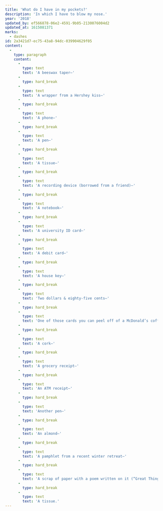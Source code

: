 ```yaml
---
title: 'What do I have in my pockets?'
description: 'In which I have to blow my nose.'
year: '2018'
updated_by: ef566878-06e2-4591-9b05-2130076004d2
updated_at: 1615081371
marks:
  - dashes
id: 2a3421d7-ec75-43a8-94dc-039904629f05
content:
  -
    type: paragraph
    content:
      -
        type: text
        text: 'A beeswax taper—'
      -
        type: hard_break
      -
        type: text
        text: 'A wrapper from a Hershey kiss—'
      -
        type: hard_break
      -
        type: text
        text: 'A phone—'
      -
        type: hard_break
      -
        type: text
        text: 'A pen—'
      -
        type: hard_break
      -
        type: text
        text: 'A tissue—'
      -
        type: hard_break
      -
        type: text
        text: 'A recording device (borrowed from a friend)—'
      -
        type: hard_break
      -
        type: text
        text: 'A notebook—'
      -
        type: hard_break
      -
        type: text
        text: 'A university ID card—'
      -
        type: hard_break
      -
        type: text
        text: 'A debit card—'
      -
        type: hard_break
      -
        type: text
        text: 'A house key—'
      -
        type: hard_break
      -
        type: text
        text: 'Two dollars & eighty-five cents—'
      -
        type: hard_break
      -
        type: text
        text: 'One of those cards you can peel off of a McDonald’s coffee cup where once you have seven stickers you get a free drink—'
      -
        type: hard_break
      -
        type: text
        text: 'A cork—'
      -
        type: hard_break
      -
        type: text
        text: 'A grocery receipt—'
      -
        type: hard_break
      -
        type: text
        text: 'An ATM receipt—'
      -
        type: hard_break
      -
        type: text
        text: 'Another pen—'
      -
        type: hard_break
      -
        type: text
        text: 'An almond—'
      -
        type: hard_break
      -
        type: text
        text: 'A pamphlet from a recent winter retreat—'
      -
        type: hard_break
      -
        type: text
        text: 'A scrap of paper with a poem written on it (“Great Things Have Happened” by Alden Nolan), and—thank heavens!—'
      -
        type: hard_break
      -
        type: text
        text: 'A tissue.'
---
```

